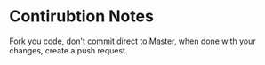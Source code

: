 # Contirubtion Notes

Fork you code, don't commit direct to Master, when done with your changes, create a push request. 